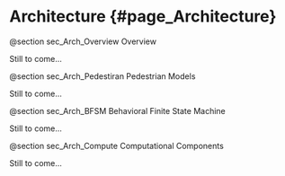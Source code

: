 Architecture                {#page_Architecture}
======================

@section sec_Arch_Overview Overview

Still to come...

@section sec_Arch_Pedestiran Pedestrian Models

Still to come...

@section sec_Arch_BFSM Behavioral Finite State Machine

Still to come...

@section sec_Arch_Compute Computational Components

Still to come...